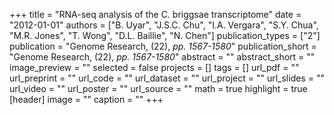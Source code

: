 +++
title = "RNA-seq analysis of the C. briggsae transcriptome"
date = "2012-01-01"
authors = ["B. Uyar", "J.S.C. Chu", "I.A. Vergara", "S.Y. Chua", "M.R. Jones", "T. Wong", "D.L. Baillie", "N. Chen"]
publication_types = ["2"]
publication = "Genome Research, (22), _pp. 1567-1580_"
publication_short = "Genome Research, (22), _pp. 1567-1580_"
abstract = ""
abstract_short = ""
image_preview = ""
selected = false
projects = []
tags = []
url_pdf = ""
url_preprint = ""
url_code = ""
url_dataset = ""
url_project = ""
url_slides = ""
url_video = ""
url_poster = ""
url_source = ""
math = true
highlight = true
[header]
image = ""
caption = ""
+++
